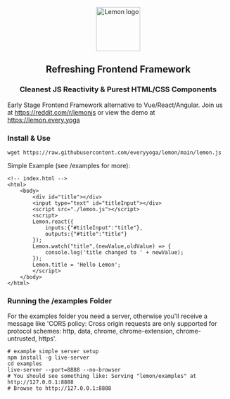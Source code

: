 <p align="center"><a href="https://lemon.every.yoga" target="_blank" rel="noopener noreferrer"><img width="100" src="https://lemon.every.yoga/images/lemon.png" alt="Lemon logo"></a></p>

<p align="center">
<h2 align="center">Refreshing Frontend Framework</h2>
<h3 align="center">Cleanest JS Reactivity &amp; Purest HTML/CSS Components</h3>
</p>

Early Stage Frontend Framework alternative to Vue/React/Angular. Join us at https://reddit.com/r/lemonjs or view the demo at https://lemon.every.yoga

### Install & Use
```
wget https://raw.githubusercontent.com/everyyoga/lemon/main/lemon.js
```

Simple Example (see /examples for more): 
```
<!-- index.html -->
<html>
    <body>
        <div id="title"></div>
        <input type="text" id="titleInput"></div>
        <script src="./lemon.js"></script>
        <script>
        Lemon.react({
            inputs:{"#titleInput":"title"},
            outputs:{"#title":"title"} 
        });
        Lemon.watch("title",(newValue,oldValue) => {
            console.log('title changed to ' + newValue);
        });
        Lemon.title = 'Hello Lemon';
        </script>
    </body>
</html>
```

### Running the /examples Folder
For the examples folder you need a server, otherwise you'll receive a message like 'CORS policy: Cross origin requests are only supported for protocol schemes: http, data, chrome, chrome-extension, chrome-untrusted, https'. 

```
# example simple server setup
npm install -g live-server
cd examples
live-server --port=8888 --no-browser
# You should see something like: Serving "lemon/examples" at http://127.0.0.1:8888
# Browse to http://127.0.0.1:8888
```





